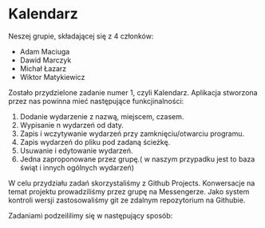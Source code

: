 # Kalendarz
Neszej grupie, składającej się z 4 członków:
- Adam Maciuga
- Dawid Marczyk
- Michał Łazarz
- Wiktor Matykiewicz

Zostało przydzielone zadanie numer 1, czyli Kalendarz.
Aplikacja stworzona przez nas powinna mieć następujące funkcjinalności:
1. Dodanie wydarzenie z nazwą, miejscem, czasem.
2. Wypisanie n wydarzeń od daty.
3. Zapis i wczytywanie wydarzeń przy zamknięciu/otwarciu programu.
4. Zapis wydarzeń do pliku pod zadaną ścieżkę.
5. Usuwanie i edytowanie wydarzeń.
6. Jedna zaproponowane przez grupę.( w naszym przypadku jest to baza świąt i innych ogólnych wydarzeń)

W celu przydziału zadań skorzystaliśmy z Github Projects.
Konwersacje na temat projektu prowadziliśmy przez grupę na Messengerze.
Jako system kontroli wersji zastosowaliśmy git ze zdalnym repozytorium na Githubie.

Zadaniami podzeililimy się w następujący sposób:

